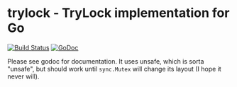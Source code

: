 trylock - TryLock implementation for Go
=======================================

[![Build Status](https://travis-ci.org/LK4D4/trylock.svg?branch=master)](https://travis-ci.org/LK4D4/trylock)
[![GoDoc](https://godoc.org/github.com/LK4D4/trylock?status.svg)](https://godoc.org/github.com/LK4D4/trylock)

Please see godoc for documentation. It uses unsafe, which is sorta "unsafe", but
should work until `sync.Mutex` will change its layout (I hope it never will).
